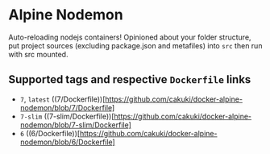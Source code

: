 # Alpine Nodemon

Auto-reloading nodejs containers! Opinioned about your folder structure, put project sources (excluding package.json and metafiles) into `src` then run with src mounted.

## Supported tags and respective `Dockerfile` links

* `7`, `latest` ((7/Dockerfile))[https://github.com/cakuki/docker-alpine-nodemon/blob/7/Dockerfile]
* `7-slim` ((7-slim/Dockerfile))[https://github.com/cakuki/docker-alpine-nodemon/blob/7-slim/Dockerfile]
* `6` ((6/Dockerfile))[https://github.com/cakuki/docker-alpine-nodemon/blob/6/Dockerfile]

